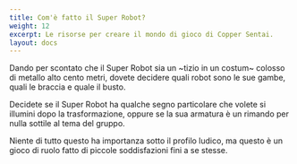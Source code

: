 ```yaml
---
title: Com'è fatto il Super Robot?
weight: 12
excerpt: Le risorse per creare il mondo di gioco di Copper Sentai.
layout: docs
---
```

Dando per scontato che il Super Robot sia un ~tizio in un costum~ colosso di metallo alto cento metri, dovete decidere quali robot sono le sue gambe, quali le braccia e quale il busto.

Decidete se il Super Robot ha qualche segno particolare che volete si illumini dopo la trasformazione, oppure se la sua armatura è un rimando per nulla sottile al tema del gruppo.

Niente di tutto questo ha importanza sotto il profilo ludico, ma questo è un gioco di ruolo fatto di piccole soddisfazioni fini a se stesse.
